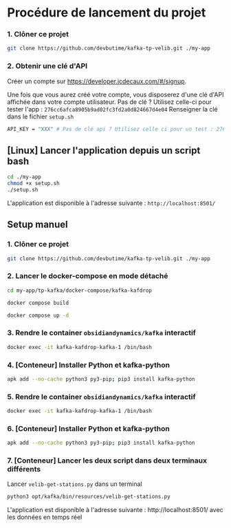# Procédure de lancement du projet

### 1. Clôner ce projet

```bash
git clone https://github.com/devbutime/kafka-tp-velib.git ./my-app
```

### 2. Obtenir une clé d'API

Créer un compte sur https://developer.jcdecaux.com/#/signup.

Une fois que vous aurez créé votre compte, vous disposerez d'une clé d'API affichée dans votre compte utilisateur.
Pas de clé ? Utilisez celle-ci pour tester l'app : `276cc6afca8905b9ad02fc3fd2a0d824667d4e04`
Renseigner la clé dans le fichier `setup.sh`

```bash
API_KEY = "XXX" # Pas de clé api ? Utilisez celle ci pour un test : 276cc6afca8905b9ad02fc3fd2a0d824667d4e04

```

## [Linux] Lancer l'application depuis un script bash

```bash
cd ./my-app
chmod +x setup.sh
./setup.sh
```

L'application est disponible à l'adresse suivante : `http://localhost:8501/`

## Setup manuel

### 1. Clôner ce projet

```bash
git clone https://github.com/devbutime/kafka-tp-velib.git ./my-app
```

### 2. Lancer le docker-compose en mode détaché

```bash
cd my-app/tp-kafka/docker-compose/kafka-kafdrop
```

```bash
docker compose build
```

```bash
docker compose up -d
```

### 3. Rendre le container `obsidiandynamics/kafka` interactif

```bash
docker exec -it kafka-kafdrop-kafka-1 /bin/bash
```

### 4. [Conteneur] Installer Python et kafka-python

```bash
apk add --no-cache python3 py3-pip; pip3 install kafka-python
```

### 5. Rendre le container `obsidiandynamics/kafka` interactif

```bash
docker exec -it kafka-kafdrop-kafka-1 /bin/bash
```

### 6. [Conteneur] Installer Python et kafka-python

```bash
apk add --no-cache python3 py3-pip; pip3 install kafka-python
```

### 7. [Conteneur] Lancer les deux script dans deux terminaux différents

Lancer `velib-get-stations.py` dans un terminal

```bash
python3 opt/kafka/bin/resources/velib-get-stations.py
```

L'application est disponible à l'adresse suivante : http://localhost:8501/ avec les données en temps réel
